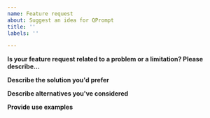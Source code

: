 ```yaml
---
name: Feature request
about: Suggest an idea for QPrompt
title: ''
labels: ''

---
```


**Is your feature request related to a problem or a limitation? Please describe...**


**Describe the solution you'd prefer**


**Describe alternatives you've considered**


**Provide use examples**

